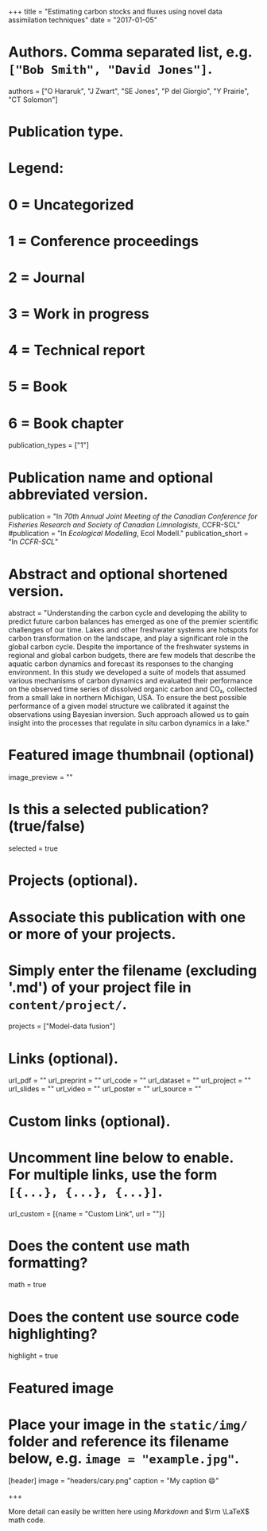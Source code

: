 +++
title = "Estimating carbon stocks and fluxes using novel data assimilation techniques"
date = "2017-01-05"

# Authors. Comma separated list, e.g. `["Bob Smith", "David Jones"]`.
authors = ["O Hararuk", "J Zwart", "SE Jones", "P del Giorgio", "Y Prairie", "CT Solomon"]

# Publication type.
# Legend:
# 0 = Uncategorized
# 1 = Conference proceedings
# 2 = Journal
# 3 = Work in progress
# 4 = Technical report
# 5 = Book
# 6 = Book chapter
publication_types = ["1"]

# Publication name and optional abbreviated version.
publication = "In *70th Annual Joint Meeting of the Canadian Conference for Fisheries Research and Society of Canadian Limnologists*, CCFR-SCL"
#publication = "In *Ecological Modelling*, Ecol Modell."
publication_short = "In *CCFR-SCL*"

# Abstract and optional shortened version.
abstract = "Understanding the carbon cycle and developing the ability to predict future carbon balances has emerged as one of the premier scientific challenges of our time. Lakes and other freshwater systems are hotspots for carbon transformation on the landscape, and play a significant role in the global carbon cycle.  Despite the importance of the freshwater systems in regional and global carbon budgets, there are few models that describe the aquatic carbon dynamics and forecast its responses to the changing environment.  In this study we developed a suite of models that assumed various mechanisms of carbon dynamics and evaluated their performance on the observed time series of dissolved organic carbon and CO₂, collected from a small lake in northern Michigan, USA. To ensure the best possible performance of a given model structure we calibrated it against the observations using Bayesian inversion. Such approach allowed us to gain insight into the processes that regulate in situ carbon dynamics in a lake."

# Featured image thumbnail (optional)
image_preview = ""

# Is this a selected publication? (true/false)
selected = true

# Projects (optional).
#   Associate this publication with one or more of your projects.
#   Simply enter the filename (excluding '.md') of your project file in `content/project/`.
projects = ["Model-data fusion"]

# Links (optional).
url_pdf = ""
url_preprint = ""
url_code = ""
url_dataset = ""
url_project = ""
url_slides = ""
url_video = ""
url_poster = ""
url_source = ""

# Custom links (optional).
#   Uncomment line below to enable. For multiple links, use the form `[{...}, {...}, {...}]`.
url_custom = [{name = "Custom Link", url = ""}]

# Does the content use math formatting?
math = true

# Does the content use source code highlighting?
highlight = true

# Featured image
# Place your image in the `static/img/` folder and reference its filename below, e.g. `image = "example.jpg"`.
[header]
image = "headers/cary.png"
caption = "My caption :smile:"

+++

More detail can easily be written here using *Markdown* and $\rm \LaTeX$ math code.
